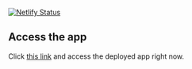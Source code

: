 [![Netlify Status](https://api.netlify.com/api/v1/badges/a55876f8-7ae4-4e67-9f43-592c35910b8a/deploy-status)](https://app.netlify.com/sites/betheherofe/deploys)

## Access the app
Click [this link](https://betheherofe.netlify.com/) and access the deployed app right now.
